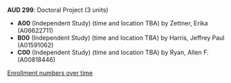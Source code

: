 **AUD 299**: Doctoral Project (3 units)

- **A00** (Independent Study) (time and location TBA) by Zettner, Erika (A06622711)
- **B00** (Independent Study) (time and location TBA) by Harris, Jeffrey Paul (A01591062)
- **C00** (Independent Study) (time and location TBA) by Ryan, Allen F. (A00818446)

[Enrollment numbers over time](./AUD299.tsv)
